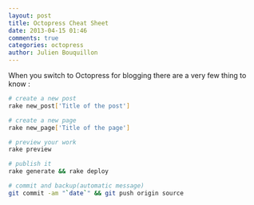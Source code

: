 ```yaml
---
layout: post
title: Octopress Cheat Sheet
date: 2013-04-15 01:46
comments: true
categories: octopress
author: Julien Bouquillon
---
```


When you switch to Octopress for blogging there are a very few thing to know :

```bash
# create a new post
rake new_post['Title of the post']

# create a new page 
rake new_page['Title of the page']

# preview your work
rake preview

# publish it
rake generate && rake deploy

# commit and backup(automatic message)
git commit -am "`date`" && git push origin source

```
